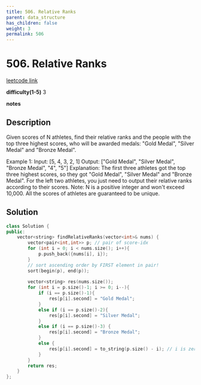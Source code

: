 ```yaml
---
title: 506. Relative Ranks
parent: data_structure
has_children: false
weight: 3
permalink: 506
---
```

# 506. Relative Ranks
[leetcode link](https://leetcode.com/problems/relative-ranks/)

**difficulty(1-5)** 
3

**notes**   


## Description
Given scores of N athletes, find their relative ranks and the people with the top three highest scores, who will be awarded medals: "Gold Medal", "Silver Medal" and "Bronze Medal".

Example 1:
Input: [5, 4, 3, 2, 1]
Output: ["Gold Medal", "Silver Medal", "Bronze Medal", "4", "5"]
Explanation: The first three athletes got the top three highest scores, so they got "Gold Medal", "Silver Medal" and "Bronze Medal". 
For the left two athletes, you just need to output their relative ranks according to their scores.
Note:
N is a positive integer and won't exceed 10,000.
All the scores of athletes are guaranteed to be unique.

## Solution
```c++
class Solution {
public:
    vector<string> findRelativeRanks(vector<int>& nums) {
        vector<pair<int,int>> p; // pair of score-idx
        for (int i = 0; i < nums.size(); i++){
            p.push_back({nums[i], i});
        }
        // sort ascending order by FIRST element in pair!
        sort(begin(p), end(p));
        
        vector<string> res(nums.size());
        for (int i = p.size()-1; i >= 0; i--){
            if (i == p.size()-1){
                res[p[i].second] = "Gold Medal";
            }
            else if (i == p.size()-2){
                res[p[i].second] = "Silver Medal";
            }
            else if (i == p.size()-3) {
                res[p[i].second] = "Bronze Medal";
            }
            else {
                res[p[i].second] = to_string(p.size() - i); // i is zero based, change it to 1 based.
            }
        }
        return res;        
    }
};
```


<!-- 
Default label
{: .label }

Blue label
{: .label .label-blue }

Stable
{: .label .label-green }

New release
{: .label .label-purple }

Coming soon
{: .label .label-yellow }

Deprecated
{: .label .label-red } -->
